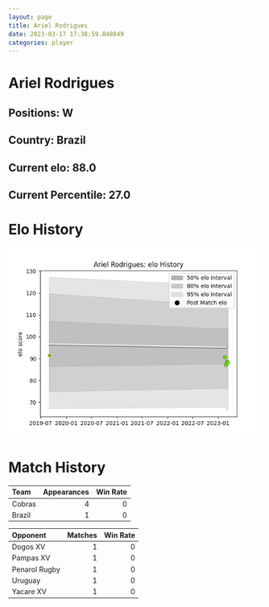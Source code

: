 ```yaml
---  
layout: page  
title: Ariel Rodrigues  
date: 2023-03-17 17:38:59.048049  
categories: player  
---
```

# Ariel Rodrigues

## Positions: W

## Country: Brazil

## Current elo: 88.0

## Current Percentile: 27.0

# Elo History


![elo history](history_ArielRodrigues.png)
# Match History


| Team   |   Appearances |   Win Rate |
|:-------|--------------:|-----------:|
| Cobras |             4 |          0 |
| Brazil |             1 |          0 |

| Opponent      |   Matches |   Win Rate |
|:--------------|----------:|-----------:|
| Dogos XV      |         1 |          0 |
| Pampas XV     |         1 |          0 |
| Penarol Rugby |         1 |          0 |
| Uruguay       |         1 |          0 |
| Yacare XV     |         1 |          0 |